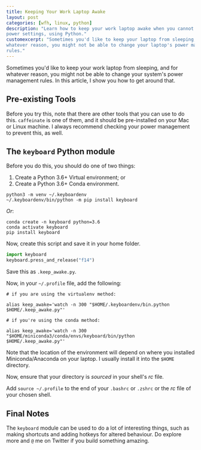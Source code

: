 ```yaml
---
title: Keeping Your Work Laptop Awake
layout: post
categories: [wfh, linux, python]
description: "Learn how to keep your work laptop awake when you cannot change
power settings, using Python."
customexcerpt: "Sometimes you'd like to keep your laptop from sleeping, and for
whatever reason, you might not be able to change your laptop's power management
rules."
---
```


Sometimes you'd like to keep your work laptop from sleeping, and for whatever
reason, you might not be able to change your system's power management rules.
In this article, I show you how to get around that.

## Pre-existing Tools

Before you try this, note that there are other tools that you can use to do
this. `caffeinate` is one of them, and it should be pre-installed on your Mac
or Linux machine. I always recommend checking your power management to prevent
this, as well.

## The `keyboard` Python module

Before you do this, you should do one of two things:

1. Create a Python 3.6+ Virtual environment; or
2. Create a Python 3.6+ Conda environment.

```
python3 -m venv ~/.keyboardenv
~/.keyboardenv/bin/python -m pip install keyboard
```

*Or*:

```
conda create -n keyboard python=3.6
conda activate keyboard
pip install keyboard
```

Now, create this script and save it in your home folder.


```python
import keyboard
keyboard.press_and_release("f14")

```

Save this as `.keep_awake.py`.

Now, in your `~/.profile` file, add the following:

```
# if you are using the virtualenv method:

alias keep_awake='watch -n 300 "$HOME/.keyboardenv/bin.python $HOME/.keep_awake.py"'

# if you're using the conda method:

alias keep_awake='watch -n 300 "$HOME/miniconda3/conda/envs/keyboard/bin/python $HOME/.keep_awake.py"'

```

Note that the location of the environment will depend on where you installed
Miniconda/Anaconda on your laptop. I usually install it into the `$HOME`
directory.

Now, ensure that your directory is *sourced* in your shell's *rc* file.

Add `source ~/.profile` to the end of your `.bashrc` or `.zshrc` or the *rc*
file of your chosen shell.

## Final Notes

The `keyboard` module can be used to do a lot of interesting things, such
as making shortcuts and adding hotkeys for altered behaviour. Do explore more
and `@` me on Twitter if you build something amazing.

